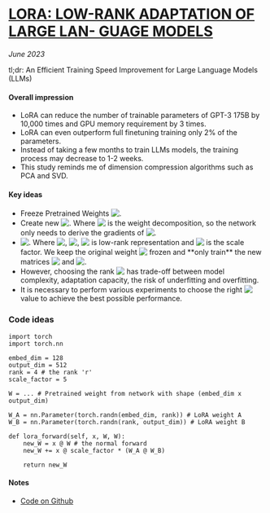 # [LORA: LOW-RANK ADAPTATION OF LARGE LAN- GUAGE MODELS](https://arxiv.org/pdf/2106.09685.pdf)

_June 2023_

tl;dr: An Efficient Training Speed Improvement for Large Language Models (LLMs)

#### Overall impression

- LoRA can reduce the number of trainable parameters of GPT-3 175B by 10,000 times and GPU memory requirement by 3 times.
- LoRA can even outperform full finetuning training only 2% of the parameters.
- Instead of taking a few months to train LLMs models, the training process may decrease to 1-2 weeks.
- This study reminds me of dimension compression algorithms such as PCA and SVD.

#### Key ideas

- Freeze Pretrained Weights <!-- $W$ --> <img style="transform: translateY(0.1em); background: white;" src="https://render.githubusercontent.com/render/math?math=W">.
- Create new <!-- $W'=W+\Delta W$ --> <img style="transform: translateY(0.1em); background: white;" src="https://render.githubusercontent.com/render/math?math=W'%3DW%2B%5CDelta%20W">. Where <!-- $\Delta W$ --> <img style="transform: translateY(0.1em); background: white;" src="https://render.githubusercontent.com/render/math?math=%5CDelta%20W"> is the weight decomposition, so the network only needs to derive the gradients of <!-- $\Delta W$ --> <img style="transform: translateY(0.1em); background: white;" src="https://render.githubusercontent.com/render/math?math=%5CDelta%20W">. 
- <!-- $\Delta W=\alpha * W_{A}W_{B}$ --> <img style="transform: translateY(0.1em); background: white;" src="https://render.githubusercontent.com/render/math?math=%5CDelta%20W%3D%5Calpha%20*%20W_%7BA%7DW_%7BB%7D">. Where <!-- $W_{A}=A \times r$ --> <img style="transform: translateY(0.1em); background: white;" src="https://render.githubusercontent.com/render/math?math=W_%7BA%7D%3DA%20%5Ctimes%20r">, <!-- $W_{B}=r \times B$ --> <img style="transform: translateY(0.1em); background: white;" src="https://render.githubusercontent.com/render/math?math=W_%7BB%7D%3Dr%20%5Ctimes%20B">, <!-- $r$ --> <img style="transform: translateY(0.1em); background: white;" src="https://render.githubusercontent.com/render/math?math=r"> is low-rank representation and <!-- $alpha$ --> <img style="transform: translateY(0.1em); background: white;" src="https://render.githubusercontent.com/render/math?math=alpha"> is the scale factor. We keep the original weight <!-- $W$ --> <img style="transform: translateY(0.1em); background: white;" src="https://render.githubusercontent.com/render/math?math=W"> frozen and **only train** the new matrices <!-- $W_{A}$ --> <img style="transform: translateY(0.1em); background: white;" src="https://render.githubusercontent.com/render/math?math=W_%7BA%7D"> and <!-- $W_{B}$ --> <img style="transform: translateY(0.1em); background: white;" src="https://render.githubusercontent.com/render/math?math=W_%7BB%7D">.
- However, choosing the rank <!-- $r$ --> <img style="transform: translateY(0.1em); background: white;" src="https://render.githubusercontent.com/render/math?math=r"> has trade-off between model complexity, adaptation capacity, the risk of underfitting and overfitting. 
- It is necessary to perform various experiments to choose the right <!-- $r$ --> <img style="transform: translateY(0.1em); background: white;" src="https://render.githubusercontent.com/render/math?math=r"> value to achieve the best possible performance.

### Code ideas

```python=
import torch
import torch.nn

embed_dim = 128
output_dim = 512
rank = 4 # the rank 'r' 
scale_factor = 5

W = ... # Pretrained weight from network with shape (embed_dim x output_dim)

W_A = nn.Parameter(torch.randn(embed_dim, rank)) # LoRA weight A
W_B = nn.Parameter(torch.randn(rank, output_dim)) # LoRA weight B

def lora_forward(self, x, W, W):
    new_W = x @ W # the normal forward
    new_W += x @ scale_factor * (W_A @ W_B) 
    
    return new_W
```

#### Notes
- [Code on Github](https://github.com/microsoft/LoRA)